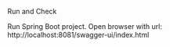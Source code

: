 Run and Check

Run Spring Boot project. Open browser with url:
http://localhost:8081/swagger-ui/index.html